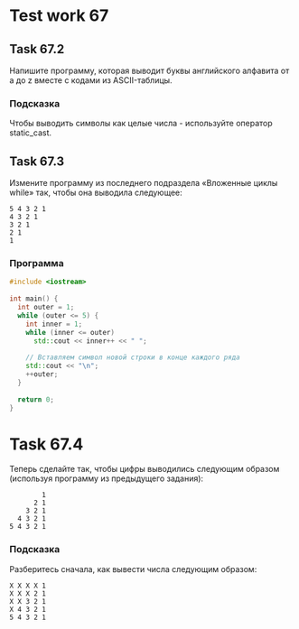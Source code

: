 # Test work 67

## Task 67.2
Напишите программу, которая выводит буквы английского алфавита от a до z вместе с кодами из ASCII-таблицы.

### Подсказка
Чтобы выводить символы как целые числа - используйте оператор static_cast.

## Task 67.3
Измените программу из последнего подраздела «Вложенные циклы while» так, чтобы она выводила следующее:
```
5 4 3 2 1
4 3 2 1
3 2 1
2 1
1
```

### Программа
```c++
#include <iostream>
 
int main() {
  int outer = 1;
  while (outer <= 5) {
    int inner = 1;
    while (inner <= outer)
      std::cout << inner++ << " ";
 
    // Вставляем символ новой строки в конце каждого ряда
    std::cout << "\n";
    ++outer;
  }
 
  return 0;
}
```

# Task 67.4
Теперь сделайте так, чтобы цифры выводились следующим образом (используя программу из предыдущего задания):
```
        1
      2 1
    3 2 1
  4 3 2 1
5 4 3 2 1
```

### Подсказка
Разберитесь сначала, как вывести числа следующим образом:
```
X X X X 1
X X X 2 1
X X 3 2 1
X 4 3 2 1
5 4 3 2 1
```